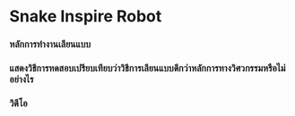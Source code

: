 # Snake Inspire Robot


### หลักการทำงานเลียนแบบ
### แสดงวิธีการทดสอบเปรียบเทียบว่าวิธีการเลียนแบบดีกว่าหลักการทางวิศวกรรมหรือไม่อย่างไร
### วิดีโอ
